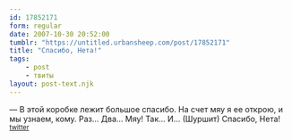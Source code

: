 ```yaml
---
id: 17852171
form: regular
date: 2007-10-30 20:52:00
tumblr: "https://untitled.urbansheep.com/post/17852171"
title: "Спасибо, Нета!"
tags:
    - post
    - твиты
layout: post-text.njk
---
```


<p>—&nbsp;В этой коробке лежит большое спасибо. На счет мяу я ее открою, и мы узнаем, кому. Раз&hellip; Два&hellip; Мяу! Так&hellip; И&hellip; (Шуршит) Спасибо, Нета! <small><a href="http://twitter.com/urbansheep/statuses/375727612">twitter</a></small></p>

